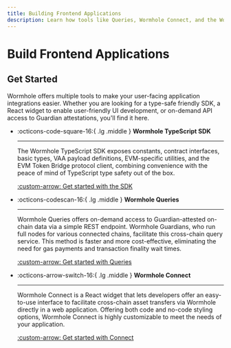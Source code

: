 ```yaml
---
title: Building Frontend Applications
description: Learn how tools like Queries, Wormhole Connect, and the Wormhole SDK come together to build frontend applications with seamless interoperability.
---
```


# Build Frontend Applications

## Get Started

Wormhole offers multiple tools to make your user-facing application integrations easier. Whether you are looking for a type-safe friendly SDK, a React widget to enable user-friendly UI development, or on-demand API access to Guardian attestations, you'll find it here.

<div class="grid cards" markdown>

-   :octicons-code-square-16:{ .lg .middle } **Wormhole TypeScript SDK**

    ---

    The Wormhole TypeScript SDK exposes constants, contract interfaces, basic types, VAA payload definitions, EVM-specific utilities, and the EVM Token Bridge protocol client, combining convenience with the peace of mind of TypeScript type safety out of the box.

    [:custom-arrow: Get started with the SDK](/docs/build/applications/wormhole-sdk/)

</div>

<div class="grid cards" markdown>

-   :octicons-codescan-16:{ .lg .middle } **Wormhole Queries**

    ---

    Wormhole Queries offers on-demand access to Guardian-attested on-chain data via a simple REST endpoint. Wormhole Guardians, who run full nodes for various connected chains, facilitate this cross-chain query service. This method is faster and more cost-effective, eliminating the need for gas payments and transaction finality wait times.

    [:custom-arrow: Get started with Queries](/docs/build/applications/queries/)

</div>

<div class="grid cards" markdown>

-   :octicons-arrow-switch-16:{ .lg .middle } **Wormhole Connect**

    ---

    Wormhole Connect is a React widget that lets developers offer an easy-to-use interface to facilitate cross-chain asset transfers via Wormhole directly in a web application. Offering both code and no-code styling options, Wormhole Connect is highly customizable to meet the needs of your application.

    [:custom-arrow: Get started with Connect](/docs/build/applications/connect/)

</div>
